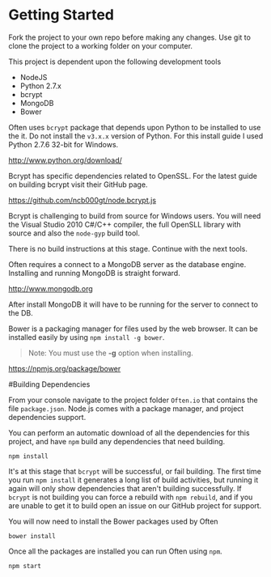 # Getting Started

Fork the project to your own repo before making any changes. Use git to clone the project to a working folder on your computer.

This project is dependent upon the following development tools

- NodeJS
- Python 2.7.x
- bcrypt
- MongoDB
- Bower

Often uses `bcrypt` package that depends upon Python to be installed to use the it. Do not install the `v3.x.x` version of Python. For this install guide I used Python 2.7.6 32-bit for Windows.

http://www.python.org/download/

Bcrypt has specific dependencies related to OpenSSL. For the latest guide on building bcrypt visit their GitHub page.

https://github.com/ncb000gt/node.bcrypt.js

Bcrypt is challenging to build from source for Windows users. You will need the Visual Studio 2010 C#/C++ compiler, the full OpenSLL library with source and also the `node-gyp` build tool.

There is no build instructions at this stage. Continue with the next tools.

Often requires a connect to a MongoDB server as the database engine. Installing and running MongoDB is straight forward.

http://www.mongodb.org

After install MongoDB it will have to be running for the server to connect to the DB.

Bower is a packaging manager for files used by the web browser. It can be installed easily by using `npm install -g bower`.

> Note: You must use the **-g** option when installing.

https://npmjs.org/package/bower

#Building Dependencies

From your console navigate to the project folder `Often.io` that contains the file `package.json`. Node.js comes with a package manager, and project dependencies support.

You can perform an automatic download of all the dependencies for this project, and have `npm` build any dependencies that need building.

    npm install

It's at this stage that `bcrypt` will be successful, or fail building. The first time you run `npm install` it generates a long list of build activities, but running it again will only show dependencies that aren't building successfully. If `bcrypt` is not building you can force a rebuild with `npm rebuild`, and if you are unable to get it to build open an issue on our GitHub project for support.

You will now need to install the Bower packages used by Often

    bower install

Once all the packages are installed you can run Often using `npm`.

    npm start
